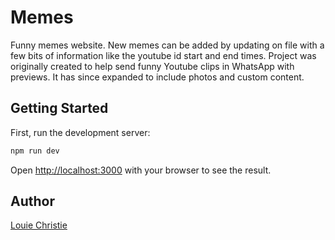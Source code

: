 # Memes

Funny memes website. New memes can be added by updating on file with a few bits of information like the youtube id start and end times. Project was originally created to help send funny Youtube clips in WhatsApp with previews. It has since expanded to include photos and custom content.

## Getting Started

First, run the development server:

```bash
npm run dev
```

Open [http://localhost:3000](http://localhost:3000) with your browser to see the result.

## Author

[Louie Christie](https://www.louiechristie.com/)
